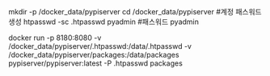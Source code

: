 mkdir -p /docker_data/pypiserver
cd /docker_data/pypiserver
#계정 패스워드  생성
htpasswd -sc .htpasswd pyadmin
#패스워드 pyadmin

docker run -p 8180:8080 -v /docker_data/pypiserver/.htpasswd:/data/.htpasswd -v /docker_data/pypiserver/packages:/data/packages pypiserver/pypiserver:latest -P .htpasswd packages

